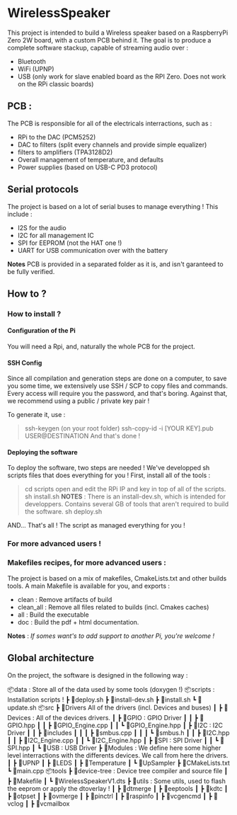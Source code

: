# WirelessSpeaker
This project is intended to build a Wireless speaker based on a RaspberryPi Zero 2W board, with a custom PCB behind it.
The goal is to produce a complete software stackup, capable of streaming audio over : 
- Bluetooth
- WiFi (UPNP)
- USB (only work for slave enabled board as the RPI Zero. Does not work on the RPi classic boards)

## PCB : 
The PCB is responsible for all of the electricals interractions, such as : 
- RPi to the DAC (PCM5252)
- DAC to filters (split every channels and provide simple equalizer)
- filters to amplifiers (TPA3128D2)
- Overall management of temperature, and defaults
- Power supplies (based on USB-C PD3 protocol)

## Serial protocols
The project is based on a lot of serial buses to manage everything !
This include : 
- I2S for the audio
- I2C for all management IC
- SPI for EEPROM (not the HAT one !)
- UART for USB communication over with the battery

**Notes**
PCB is provided in a separated folder as it is, and isn't garanteed to be fully verified.

## How to ?
### How to install ?
#### Configuration of the Pi
You will need a Rpi, and, naturally the whole PCB for the project.

#### SSH Config
Since all compilation and generation steps are done on a computer, to save you some time, we extensively use SSH / SCP to copy files and commands.
Every access will require you the password, and that's boring.
Against that, we recommend using a public / private key pair !

To generate it, use : 
> ssh-keygen (on your root folder)
> ssh-copy-id -i [YOUR KEY].pub USER@DESTINATION
And that's done !

#### Deploying the software
To deploy the software, two steps are needed ! We've developped sh scripts files that does everything for you !
First, install all of the tools :
> cd scripts 
> open and edit the RPi IP and key in top of all of the scripts.
> sh install.sh
>**NOTES** : There is an install-dev.sh, which is intended for developpers. Contains several GB of tools that aren't required to build the software.
> sh deploy.sh

AND... That's all ! The script as managed everything for you !

### For more advanced users !
### Makefiles recipes, for more advanced users : 
The project is based on a mix of makefiles, CmakeLists.txt and other builds tools.
A main Makefile is available for you, and exports : 
- clean : Remove artifacts of build
- clean_all : Remove all files related to builds (incl. Cmakes caches)
- all : Build the executable 
- doc : Build the pdf + html documentation.

**Notes** : 
*If somes want's to add support to another Pi, you're welcome !*

## Global architecture
On the project, the software is designed in the following way : 

📦data : Store all of the data used by some tools (doxygen !)
📦scripts : Installation scripts !
 ┣ 📜deploy.sh
 ┣ 📜install-dev.sh
 ┣ 📜install.sh
 ┗ 📜update.sh
 📦src
 ┣ 📂Drivers All of the drivers (incl. Devices and buses)
 ┃ ┣ 📂Devices : All of the devices drivers.
 ┃ ┣ 📂GPIO : GPIO Driver
 ┃ ┃ ┣ 📜GPIO.hpp
 ┃ ┃ ┣ 📜GPIO_Engine.cpp
 ┃ ┃ ┗ 📜GPIO_Engine.hpp
 ┃ ┣ 📂I2C : I2C Driver
 ┃ ┃ ┣ 📂includes
 ┃ ┃ ┃ ┣ 📜smbus.cpp
 ┃ ┃ ┃ ┗ 📜smbus.h
 ┃ ┃ ┣ 📜I2C.hpp
 ┃ ┃ ┣ 📜I2C_Engine.cpp
 ┃ ┃ ┗ 📜I2C_Engine.hpp
 ┃ ┣ 📂SPI : SPI Driver
 ┃ ┃ ┗ 📜SPI.hpp
 ┃ ┗ 📂USB : USB Driver
 ┣ 📂Modules : We define here some higher level interractions with the differents devices. We call from here the drivers. 
 ┃ ┣ 📂UPNP
 ┃ ┣ 📂LEDS
 ┃ ┣ 📂Temperature
 ┃ ┗ 📂UpSampler
 ┣ 📜CMakeLists.txt
 ┗ 📜main.cpp
📦tools
 ┣ 📂device-tree : Device tree compiler and source file 
 ┃ ┣ 📜Makefile
 ┃ ┗ 📜WirelessSpeakerV1.dts
 ┣ 📂utils : Some utils, used to flash the eeprom or apply the dtoverlay !
 ┃ ┣ 📂dtmerge
 ┃ ┣ 📂eeptools
 ┃ ┣ 📂kdtc
 ┃ ┣ 📂otpset
 ┃ ┣ 📂ovmerge
 ┃ ┣ 📂pinctrl
 ┃ ┣ 📂raspinfo
 ┃ ┣ 📂vcgencmd
 ┃ ┣ 📂vclog
 ┃ ┣ 📂vcmailbox